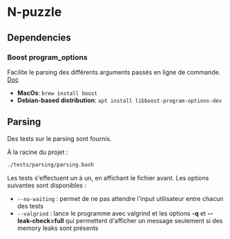# N-puzzle

## Dependencies

### Boost program_options

Facilite le parsing des différents arguments passés en ligne de commande.
[Doc](https://www.boost.org/doc/libs/1_75_0/doc/html/program_options.html)

- **MacOs**: `brew install boost`
- **Debian-based distribution**: `apt install libboost-program-options-dev`

## Parsing

Des tests sur le parsing sont fournis.

À la racine du projet :

```bash
./tests/parsing/parsing.bash
```

Les tests s'effectuent un à un, en affichant le fichier avant. Les options suivantes sont disponibles :

- `--no-waiting` : permet de ne pas attendre l'input utilisateur entre chacun des tests
- `--valgrind` : lance le programme avec valgrind et les options **-q** et **--leak-check=full** qui permettent d'afficher un message seulement si des memory leaks sont présents
